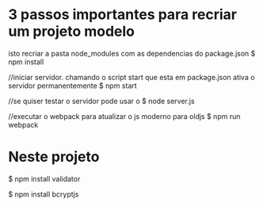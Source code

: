 
# 3 passos importantes para recriar um projeto modelo
isto recriar a pasta node_modules com as dependencias do package.json
$ npm install

//iniciar servidor. chamando o script start que esta em package.json ativa o servidor permanentemente
$ npm start

//se quiser testar o servidor pode usar o 
$ node server.js

//executar o webpack para atualizar o js moderno para oldjs
$ npm run webpack


# Neste projeto

$ npm install validator

$ npm install bcryptjs